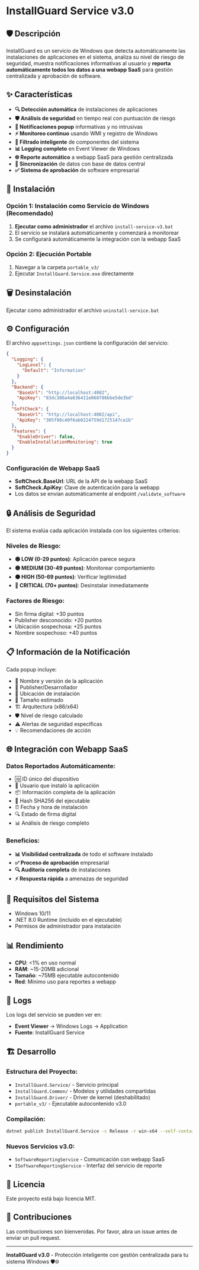 # InstallGuard Service v3.0

## 🛡️ Descripción

InstallGuard es un servicio de Windows que detecta automáticamente las instalaciones de aplicaciones en el sistema, analiza su nivel de riesgo de seguridad, muestra notificaciones informativas al usuario y **reporta automáticamente todos los datos a una webapp SaaS** para gestión centralizada y aprobación de software.

## ✨ Características

- **🔍 Detección automática** de instalaciones de aplicaciones
- **🛡️ Análisis de seguridad** en tiempo real con puntuación de riesgo
- **📱 Notificaciones popup** informativas y no intrusivas
- **⚡ Monitoreo continuo** usando WMI y registro de Windows
- **🎯 Filtrado inteligente** de componentes del sistema
- **📊 Logging completo** en Event Viewer de Windows
- **🌐 Reporte automático** a webapp SaaS para gestión centralizada
- **🔄 Sincronización** de datos con base de datos central
- **✅ Sistema de aprobación** de software empresarial

## 🚀 Instalación

### Opción 1: Instalación como Servicio de Windows (Recomendado)

1. **Ejecutar como administrador** el archivo `install-service-v3.bat`
2. El servicio se instalará automáticamente y comenzará a monitorear
3. Se configurará automáticamente la integración con la webapp SaaS

### Opción 2: Ejecución Portable

1. Navegar a la carpeta `portable_v3/`
2. Ejecutar `InstallGuard.Service.exe` directamente

## 🗑️ Desinstalación

Ejecutar como administrador el archivo `uninstall-service.bat`

## ⚙️ Configuración

El archivo `appsettings.json` contiene la configuración del servicio:

```json
{
  "Logging": {
    "LogLevel": {
      "Default": "Information"
    }
  },
  "Backend": {
    "BaseUrl": "http://localhost:4002",
    "ApiKey": "83dc386a4a636411e068f86bbe5de3bd"
  },
  "SoftCheck": {
    "BaseUrl": "http://localhost:4002/api",
    "ApiKey": "305f98c40f6ab0224759d1725147ca1b"
  },
  "Features": {
    "EnableDriver": false,
    "EnableInstallationMonitoring": true
  }
}
```

### Configuración de Webapp SaaS

- **SoftCheck.BaseUrl**: URL de la API de la webapp SaaS
- **SoftCheck.ApiKey**: Clave de autenticación para la webapp
- Los datos se envían automáticamente al endpoint `/validate_software`

## 🔒 Análisis de Seguridad

El sistema evalúa cada aplicación instalada con los siguientes criterios:

### Niveles de Riesgo:
- **🟢 LOW (0-29 puntos)**: Aplicación parece segura
- **🟡 MEDIUM (30-49 puntos)**: Monitorear comportamiento
- **🟠 HIGH (50-69 puntos)**: Verificar legitimidad
- **🔴 CRITICAL (70+ puntos)**: Desinstalar inmediatamente

### Factores de Riesgo:
- Sin firma digital: +30 puntos
- Publisher desconocido: +20 puntos
- Ubicación sospechosa: +25 puntos
- Nombre sospechoso: +40 puntos

## 📋 Información de la Notificación

Cada popup incluye:
- 📱 Nombre y versión de la aplicación
- 🏢 Publisher/Desarrollador
- 📂 Ubicación de instalación
- 💾 Tamaño estimado
- 🏗️ Arquitectura (x86/x64)
- 🛡️ Nivel de riesgo calculado
- ⚠️ Alertas de seguridad específicas
- 💡 Recomendaciones de acción

## 🌐 Integración con Webapp SaaS

### Datos Reportados Automáticamente:
- 🆔 ID único del dispositivo
- 👤 Usuario que instaló la aplicación
- 📦 Información completa de la aplicación
- 🔐 Hash SHA256 del ejecutable
- ⏰ Fecha y hora de instalación
- 🔍 Estado de firma digital
- 📊 Análisis de riesgo completo

### Beneficios:
- **📊 Visibilidad centralizada** de todo el software instalado
- **✅ Proceso de aprobación** empresarial
- **🔍 Auditoría completa** de instalaciones
- **⚡ Respuesta rápida** a amenazas de seguridad

## 🔧 Requisitos del Sistema

- Windows 10/11
- .NET 8.0 Runtime (incluido en el ejecutable)
- Permisos de administrador para instalación

## 📊 Rendimiento

- **CPU**: <1% en uso normal
- **RAM**: ~15-20MB adicional
- **Tamaño**: ~75MB ejecutable autocontenido
- **Red**: Mínimo uso para reportes a webapp

## 📝 Logs

Los logs del servicio se pueden ver en:
- **Event Viewer** → Windows Logs → Application
- **Fuente**: InstallGuard Service

## 🏗️ Desarrollo

### Estructura del Proyecto:
- `InstallGuard.Service/` - Servicio principal
- `InstallGuard.Common/` - Modelos y utilidades compartidas
- `InstallGuard.Driver/` - Driver de kernel (deshabilitado)
- `portable_v3/` - Ejecutable autocontenido v3.0

### Compilación:
```bash
dotnet publish InstallGuard.Service -c Release -r win-x64 --self-contained -o portable_v3
```

### Nuevos Servicios v3.0:
- `SoftwareReportingService` - Comunicación con webapp SaaS
- `ISoftwareReportingService` - Interfaz del servicio de reporte

## 📄 Licencia

Este proyecto está bajo licencia MIT.

## 🤝 Contribuciones

Las contribuciones son bienvenidas. Por favor, abra un issue antes de enviar un pull request.

---

**InstallGuard v3.0** - Protección inteligente con gestión centralizada para tu sistema Windows 🛡️🌐 